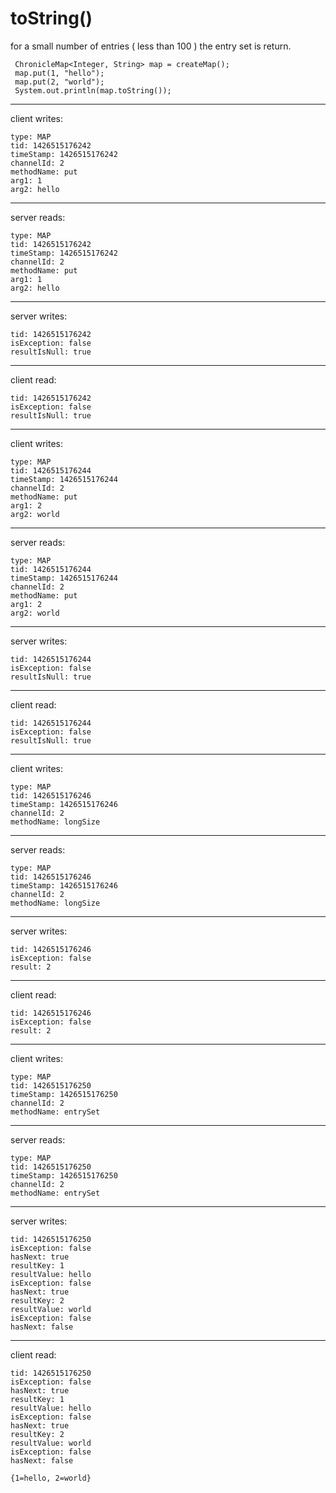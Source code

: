 # toString()

for a small number of entries ( less than 100 )  the entry set is return.

```
 ChronicleMap<Integer, String> map = createMap();
 map.put(1, "hello");
 map.put(2, "world");
 System.out.println(map.toString());
```

--------------------------------------------
client writes:

```
type: MAP
tid: 1426515176242
timeStamp: 1426515176242
channelId: 2
methodName: put
arg1: 1
arg2: hello
```
--------------------------------------------
server reads:

```
type: MAP
tid: 1426515176242
timeStamp: 1426515176242
channelId: 2
methodName: put
arg1: 1
arg2: hello
```
--------------------------------------------
server writes:
```
tid: 1426515176242
isException: false
resultIsNull: true

```
--------------------------------
client read:
```
tid: 1426515176242
isException: false
resultIsNull: true

```
--------------------------------------------
client writes:
```
type: MAP
tid: 1426515176244
timeStamp: 1426515176244
channelId: 2
methodName: put
arg1: 2
arg2: world
```
--------------------------------------------
server reads:
```
type: MAP
tid: 1426515176244
timeStamp: 1426515176244
channelId: 2
methodName: put
arg1: 2
arg2: world
```
--------------------------------------------
server writes:
```
tid: 1426515176244
isException: false
resultIsNull: true

```
--------------------------------
client read:
```
tid: 1426515176244
isException: false
resultIsNull: true

```
--------------------------------------------
client writes:
```
type: MAP
tid: 1426515176246
timeStamp: 1426515176246
channelId: 2
methodName: longSize
```
--------------------------------------------
server reads:
```
type: MAP
tid: 1426515176246
timeStamp: 1426515176246
channelId: 2
methodName: longSize
```
--------------------------------------------
server writes:
```
tid: 1426515176246
isException: false
result: 2

```
--------------------------------
client read:
```
tid: 1426515176246
isException: false
result: 2

```
--------------------------------------------
client writes:
```
type: MAP
tid: 1426515176250
timeStamp: 1426515176250
channelId: 2
methodName: entrySet
```
--------------------------------------------
server reads:
```
type: MAP
tid: 1426515176250
timeStamp: 1426515176250
channelId: 2
methodName: entrySet
```
--------------------------------------------
server writes:
```
tid: 1426515176250
isException: false
hasNext: true
resultKey: 1
resultValue: hello
isException: false
hasNext: true
resultKey: 2
resultValue: world
isException: false
hasNext: false

```
--------------------------------
client read:
```
tid: 1426515176250
isException: false
hasNext: true
resultKey: 1
resultValue: hello
isException: false
hasNext: true
resultKey: 2
resultValue: world
isException: false
hasNext: false
```

```
{1=hello, 2=world}
```